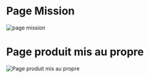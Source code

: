 # Page Mission

![page mission](https://user-images.githubusercontent.com/54377194/131917256-be6030ab-d2da-42f3-8c3d-247a6d6f5eea.png)

# Page produit mis au propre

![Page produit mis au propre](https://user-images.githubusercontent.com/54377194/131917449-97e002a5-a52d-4e87-b2fb-c92a91efdfb1.png)
